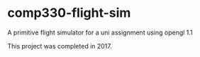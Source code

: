 # comp330-flight-sim
A primitive flight simulator for a uni assignment using opengl 1.1

This project was completed in 2017.
